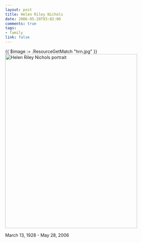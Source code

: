 ```yaml
--- 
layout: post
title: Helen Riley Nichols
date: 2006-05-28T03:02:00
comments: true
tags:
- family
link: false
---
```

{{ $image := .ResourceGetMatch "hrn.jpg" }}
<img src="{{ $image.RelPermalink }}" alt="Helen Riley Nichols portrait" height="563" width="425" >

March 13, 1928 - May 28, 2006
